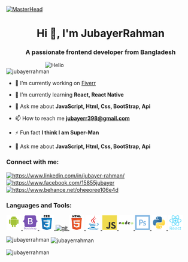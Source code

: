 [![MasterHead](https://mir-s3-cdn-cf.behance.net/project_modules/fs/be832922391491.58c25558f0fe7.gif)]( https://jubayerrahman.github.io)
<h1 align="center">Hi 👋, I'm JubayerRahman</h1>
<h3 align="center">A passionate frontend developer from Bangladesh</h3>
<img align="right" alt="Hello" width="400" src="https://i.pinimg.com/originals/50/83/e0/5083e0a2a7dcaae07c142e8b87036a27.gif"/>

<p align="left"> <img src="https://komarev.com/ghpvc/?username=jubayerrahman&label=Profile%20views&color=0e75b6&style=plastic" alt="jubayerrahman" /> </p>

- 🔭 I’m currently working on [Fiverr](https://www.fiverr.com/users/jubayer_rahman)

- 🌱 I’m currently learning **React, React Native**

- 💬 Ask me about **JavaScript, Html, Css, BootStrap, Api**

- 📫 How to reach me **jubayerr398@gmail.com**

- ⚡ Fun fact **I think I am Super-Man**

- 💬 Ask me about **JavaScript, Html, Css, BootStrap, Api**

<h3 align="left">Connect with me:</h3>
<p align="left">
<a href="https://linkedin.com/in/https://www.linkedin.com/in/jubayer-rahman/" target="blank"><img align="center" src="https://raw.githubusercontent.com/rahuldkjain/github-profile-readme-generator/master/src/images/icons/Social/linked-in-alt.svg" alt="https://www.linkedin.com/in/jubayer-rahman/" height="30" width="40" /></a>
<a href="https://fb.com/https://www.facebook.com/15855jubayer" target="blank"><img align="center" src="https://raw.githubusercontent.com/rahuldkjain/github-profile-readme-generator/master/src/images/icons/Social/facebook.svg" alt="https://www.facebook.com/15855jubayer" height="30" width="40" /></a>
<a href="https://www.behance.net/https://www.behance.net/oheeoree106e4d" target="blank"><img align="center" src="https://raw.githubusercontent.com/rahuldkjain/github-profile-readme-generator/master/src/images/icons/Social/behance.svg" alt="https://www.behance.net/oheeoree106e4d" height="30" width="40" /></a>
</p>

<h3 align="left">Languages and Tools:</h3>
<p align="left"> <a href="https://developer.android.com" target="_blank" rel="noreferrer"> <img src="https://raw.githubusercontent.com/devicons/devicon/master/icons/android/android-original-wordmark.svg" alt="android" width="40" height="40"/> </a> <a href="https://getbootstrap.com" target="_blank" rel="noreferrer"> <img src="https://raw.githubusercontent.com/devicons/devicon/master/icons/bootstrap/bootstrap-plain-wordmark.svg" alt="bootstrap" width="40" height="40"/> </a> <a href="https://www.w3schools.com/css/" target="_blank" rel="noreferrer"> <img src="https://raw.githubusercontent.com/devicons/devicon/master/icons/css3/css3-original-wordmark.svg" alt="css3" width="40" height="40"/> </a> <a href="https://git-scm.com/" target="_blank" rel="noreferrer"> <img src="https://www.vectorlogo.zone/logos/git-scm/git-scm-icon.svg" alt="git" width="40" height="40"/> </a> <a href="https://www.w3.org/html/" target="_blank" rel="noreferrer"> <img src="https://raw.githubusercontent.com/devicons/devicon/master/icons/html5/html5-original-wordmark.svg" alt="html5" width="40" height="40"/> </a> <a href="https://www.java.com" target="_blank" rel="noreferrer"> <img src="https://raw.githubusercontent.com/devicons/devicon/master/icons/java/java-original.svg" alt="java" width="40" height="40"/> </a> <a href="https://developer.mozilla.org/en-US/docs/Web/JavaScript" target="_blank" rel="noreferrer"> <img src="https://raw.githubusercontent.com/devicons/devicon/master/icons/javascript/javascript-original.svg" alt="javascript" width="40" height="40"/> </a> <a href="https://nodejs.org" target="_blank" rel="noreferrer"> <img src="https://raw.githubusercontent.com/devicons/devicon/master/icons/nodejs/nodejs-original-wordmark.svg" alt="nodejs" width="40" height="40"/> </a> <a href="https://www.photoshop.com/en" target="_blank" rel="noreferrer"> <img src="https://raw.githubusercontent.com/devicons/devicon/master/icons/photoshop/photoshop-line.svg" alt="photoshop" width="40" height="40"/> </a> <a href="https://www.python.org" target="_blank" rel="noreferrer"> <img src="https://raw.githubusercontent.com/devicons/devicon/master/icons/python/python-original.svg" alt="python" width="40" height="40"/> </a> <a href="https://reactjs.org/" target="_blank" rel="noreferrer"> <img src="https://raw.githubusercontent.com/devicons/devicon/master/icons/react/react-original-wordmark.svg" alt="react" width="40" height="40"/> </a> </p>

<p><img align="left" src="https://github-readme-stats.vercel.app/api/top-langs?username=jubayerrahman&show_icons=true&locale=en&layout=compact" alt="jubayerrahman" /></p>

<p>&nbsp;<img align="center" src="https://github-readme-stats.vercel.app/api?username=jubayerrahman&show_icons=true&locale=en" alt="jubayerrahman" /></p>

<p><img align="center" src="https://github-readme-streak-stats.herokuapp.com/?user=jubayerrahman&" alt="jubayerrahman" /></p>

